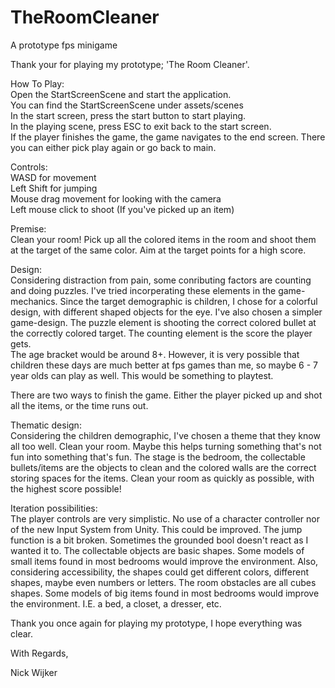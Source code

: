 # TheRoomCleaner
A prototype fps minigame

Thank your for playing my prototype; 'The Room Cleaner'. 

How To Play: <br />
Open the StartScreenScene and start the application. <br />
You can find the StartScreenScene under assets/scenes <br />
In the start screen, press the start button to start playing. <br />
In the playing scene, press ESC to exit back to the start screen. <br />
If the player finishes the game, the game navigates to the end screen. There you can either pick play again or go back to main.  <br />

Controls: <br />
WASD for movement <br />
Left Shift for jumping <br />
Mouse drag movement for looking with the camera <br />
Left mouse click to shoot (If you've picked up an item) <br />

Premise: <br />
Clean your room! Pick up all the colored items in the room and shoot them at the target of the same color. Aim at the target points for a high score. 

Design: <br />
Considering distraction from pain, some conributing factors are counting and doing puzzles. I've tried incorperating these elements in the game-mechanics. 
Since the target demographic is children, I chose for a colorful design, with different shaped objects for the eye. I've also chosen a simpler game-design. The puzzle element is shooting the correct colored bullet at the correctly colored target. The counting element is the score the player gets. <br />
The age bracket would be around 8+. However, it is very possible that children these days are much better at fps games than me, so maybe 6 - 7 year olds can play as well. This would be something to playtest. <br />

There are two ways to finish the game. Either the player picked up and shot all the items, or the time runs out. 

Thematic design: <br />
Considering the children demographic, I've chosen a theme that they know all too well. Clean your room. Maybe this helps turning something that's not fun into something that's fun. The stage is the bedroom, the collectable bullets/items are the objects to clean and the colored walls are the correct storing spaces for the items. Clean your room as quickly as possible, with the highest score possible! 

Iteration possibilities: <br />
The player controls are very simplistic. No use of a character controller nor of the new Input System from Unity. This could be improved. The jump function is a bit broken. Sometimes the grounded bool doesn't react as I wanted it to. 
The collectable objects are basic shapes. Some models of small items found in most bedrooms would improve the environment. 
Also, considering accessibility, the shapes could get different colors, different shapes, maybe even numbers or letters. 
The room obstacles are all cubes shapes. Some models of big items found in most bedrooms would improve the environment. I.E. a bed, a closet, a dresser, etc. 

Thank you once again for playing my prototype, I hope everything was clear.

With Regards,

Nick Wijker


